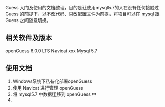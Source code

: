 
Guess 入门及使用的文档整理，目的是让使用mysql5.7的人在没有任何接触过 Guess 的前提下，以不改代码、只改配置文件为前提，将项目可以在 mysql 跟 Guess 之间随意切换。

## 相关软件及版本
openGuess 6.0.0 LTS
Navicat xxx
Mysql 5.7


## 使用文档
1. Windows系统下私有化部署openGuess
2. 使用 Navicat 进行管理 openGuess
3. 将 mysql5.7 中数据迁移到 openGuess 中
4. 
